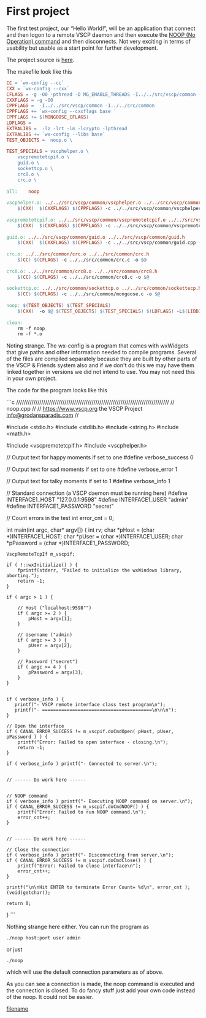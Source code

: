 # First project

The first test project, our “Hello World!”, will be an application that connect and then logon to a remote VSCP daemon and then execute the [NOOP (No Operation) command](https://grodansparadis.gitbooks.io/the-vscp-daemon/tcp_ip_protocol_description.html#noop) and then disconnects. Not very exciting in terms of usability but usable as a start point for further development.

The project source is [here](https://github.com/grodansparadis/vscp/tree/master/tests/noop).

The makefile look like this 

```makefile
CC = `wx-config --cc`
CXX = `wx-config --cxx`
CFLAGS = -g -O0 -pthread -D MG_ENABLE_THREADS -I../../src/vscp/common -I../../src/common
CXXFLAGS = -g -O0 
CPPFLAGS =  -I../../src/vscp/common -I../../src/common 
CPPFLAGS += `wx-config --cxxflags base `
CPPFLAGS += $(MONGOOSE_CFLAGS)
LDFLAGS = 
EXTRALIBS =  -lz -lrt -lm -lcrypto -lpthread
EXTRALIBS += `wx-config --libs base`
TEST_OBJECTS =  noop.o \
 
TEST_SPECIALS = vscphelper.o \
	vscpremotetcpif.o \
	guid.o \
	sockettcp.o \
	crc8.o \
	crc.o \
 
all:	noop
 
vscphelper.o: ../..//src/vscp/common/vscphelper.o ../../src/vscp/common/vscphelper.h
	$(CXX)  $(CXXFLAGS) $(CPPFLAGS) -c ../../src/vscp/common/vscphelper.cpp -o $@
 
vscpremotetcpif.o: ../../src/vscp/common/vscpremotetcpif.o ../../src/vscp/common/vscpremotetcpif.h
	$(CXX)  $(CXXFLAGS) $(CPPFLAGS) -c ../../src/vscp/common/vscpremotetcpif.cpp -o $@
 
guid.o: ../../src/vscp/common/guid.o ../../src/vscp/common/guid.h
	$(CXX)  $(CXXFLAGS) $(CPPFLAGS) -c ../../src/vscp/common/guid.cpp -o $@
 
crc.o: ../../src/common/crc.o ../../src/common/crc.h 
	$(CC) $(CFLAGS) -c ../../src/common/crc.c -o $@
 
crc8.o: ../../src/common/crc8.o ../../src/common/crc8.h
	$(CC) $(CFLAGS) -c ../../src/common/crc8.c -o $@	
 
sockettcp.o: ../../src/common/sockettcp.o ../../src/common/sockettecp.h
	$(CC) $(CFLAGS) -c ../../src/common/mongoose.c -o $@ 	
 
noop: $(TEST_OBJECTS) $(TEST_SPECIALS)
	$(CXX)  -o $@ $(TEST_OBJECTS) $(TEST_SPECIALS) $(LDFLAGS) -L$(LIBDIRNAME)  $(EXTRALIBS)
 
clean:
	rm -f noop
	rm -f *.o
```

 Noting strange. The wx-config is a program that comes with wxWidgets that give paths and other information needed to compile programs. Several of the files are compiled separately because they are built by other parts of the VSCP & Friends system also and if we don't do this we may have them linked together in versions we did not intend to use. You may not need this in your own project.

The code for the program looks like this 

´´´c
///////////////////////////////////////////////////////////////////////////////
// noop.cpp 
//
// https://www.vscp.org   the VSCP Project   info@grodansparadis.com
//
 
#include <stdio.h>
#include <stdlib.h>
#include <string.h>
#include <math.h>
 
#include <vscpremotetcpif.h>
#include <vscphelper.h>
 
// Output text for happy moments if set to one
#define verbose_success         0
 
// Output text for sad moments if set to one
#define verbose_error           1
 
// Output text for talky moments if set to 1
#define verbose_info            1
 
// Standard connection (a VSCP daemon must be running here)
#define INTERFACE1_HOST         "127.0.0.1:9598"
#define INTERFACE1_USER         "admin"
#define INTERFACE1_PASSWORD     "secret"
 
 
// Count errors in the test
int error_cnt = 0;
 
int main(int argc, char* argv[])
{
    int rv;
    char *pHost = (char *)INTERFACE1_HOST;
    char *pUser = (char *)INTERFACE1_USER;
    char *pPassword = (char *)INTERFACE1_PASSWORD;
 
    VscpRemoteTcpIf m_vscpif;
 
    if ( !::wxInitialize() ) {
        fprintf(stderr, "Failed to initialize the wxWindows library, aborting.");
        return -1;
    }
 
    if ( argc > 1 ) {
 
        // Host ("localhost:9598"")
        if ( argc >= 2 ) {
            pHost = argv[1];
        }
 
        // Username ("admin)
        if ( argc >= 3 ) {
            pUser = argv[2];
        }
 
        // Password ("secret")
        if ( argc >= 4 ) {
            pPassword = argv[3];
        }
    }
 
 
    if ( verbose_info ) {
       printf("- VSCP remote interface class test program\n");
       printf("- ========================================\n\n\n");
    }
 
    // Open the interface
    if ( CANAL_ERROR_SUCCESS != m_vscpif.doCmdOpen( pHost, pUser, pPassword ) ) {
        printf("Error: Failed to open interface - closing.\n");
        return -1;
    }
 
    if ( verbose_info ) printf("- Connected to server.\n");
 
 
    // ------ Do work here ------
 
 
    // NOOP command
    if ( verbose_info ) printf("- Executing NOOP command on server.\n");
    if ( CANAL_ERROR_SUCCESS != m_vscpif.doCmdNOOP() ) {
        printf("Error: Failed to run NOOP command.\n");
        error_cnt++;
    }
 
 
    // ------ Do work here ------
 
    // Close the connection
    if ( verbose_info ) printf("- Disconnecting from server.\n");
    if ( CANAL_ERROR_SUCCESS != m_vscpif.doCmdClose() ) {
        printf("Error: Failed to close interface\n");
        error_cnt++;
    }
 
    printf("\n\nHit ENTER to terminate Error Count= %d\n", error_cnt );
    (void)getchar();
 
    return 0;
 
}
´´´

Nothing strange here either. You can run the program as 

    ./noop host:port user admin

or just

    ./noop

 which will use the default connection parameters as of above.

As you can see a connection is made, the noop command is executed and the connection is closed. To do fancy stuff just add your own code instead of the noop. It could not be easier. 



[filename](./bottom_copyright.md ':include')